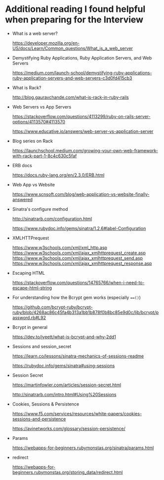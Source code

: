 # Additional reading I found helpful when preparing for the Interview

- What is a web server?

  https://developer.mozilla.org/en-US/docs/Learn/Common_questions/What_is_a_web_server

- Demystifying Ruby Applications, Ruby Application Servers, and Web Servers

  https://medium.com/launch-school/demystifying-ruby-applications-ruby-application-servers-and-web-servers-c3d0fd415cb3

- What is Rack?

  http://blog.gauravchande.com/what-is-rack-in-ruby-rails

- Web Servers vs App Servers

  https://stackoverflow.com/questions/4113299/ruby-on-rails-server-options/4113570#4113570

  https://www.educative.io/answers/web-server-vs-application-server

- Blog series on Rack

  https://launchschool.medium.com/growing-your-own-web-framework-with-rack-part-1-8c4c630c5faf

- ERB docs

  https://docs.ruby-lang.org/en/2.3.0/ERB.html

- Web App vs Website

  https://www.scnsoft.com/blog/web-application-vs-website-finally-answered

- Sinatra's configure method

  http://sinatrarb.com/configuration.html

  https://www.rubydoc.info/gems/sinatra/1.2.6#label-Configuration

- XMLHTTPrequest

  https://www.w3schools.com/xml/xml_http.asp
  https://www.w3schools.com/xml/ajax_xmlhttprequest_create.asp
  https://www.w3schools.com/xml/ajax_xmlhttprequest_send.asp
  https://www.w3schools.com/xml/ajax_xmlhttprequest_response.asp

- Escaping HTML

  https://stackoverflow.com/questions/14765766/when-i-need-to-escape-html-string

- For understanding how the Bcrypt gem works (especially `==()`)

  https://github.com/bcrypt-ruby/bcrypt-ruby/blob/4268ac86c45fa4b313a1bb1b878f0b8bc85e9d0c/lib/bcrypt/password.rb#L92

- Bcrypt in general

  https://dev.to/jyeett/what-is-bcrypt-and-why-2dd1

- Sessions and session_secret

  https://learn.co/lessons/sinatra-mechanics-of-sessions-readme

  https://rubydoc.info/gems/sinatra#using-sessions

- Session Secret

  https://martinfowler.com/articles/session-secret.html

  http://sinatrarb.com/intro.html#Using%20Sessions

- Cookies, Sessions & Persistence

  https://www.f5.com/services/resources/white-papers/cookies-sessions-and-persistence

  https://avinetworks.com/glossary/session-persistence/

- Params

  https://webapps-for-beginners.rubymonstas.org/sinatra/params.html

- redirect

  https://webapps-for-beginners.rubymonstas.org/storing_data/redirect.html
